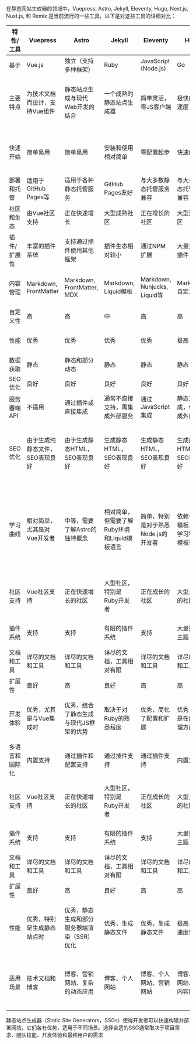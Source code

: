 



在静态网站生成器的领域中，Vuepress, Astro, Jekyll, Eleventy, Hugo, Next.js, Nuxt.js, 和 Remix 是当前流行的一些工具。以下是对这些工具的详细对比：

| 特性/工具   | Vuepress                      | Astro                           | Jekyll                   | Eleventy                     | Hugo                     | Next.js                              | Nuxt.js                    | Remix                               |
| ----------- | ----------------------------- | ------------------------------- | ------------------------ | ---------------------------- | ------------------------ | ------------------------------------ | -------------------------- | ----------------------------------- |
| 基于        | Vue.js                        | 独立（支持多种框架）            | Ruby                     | JavaScript (Node.js)         | Go                       | React                                | Vue.js                     | React                               |
| 主要特点    | 为技术文档而设计，支持Vue组件 | 静态站点生成与现代Web开发的结合 | 一个成熟的静态站点生成器 | 简单灵活，零JS客户端         | 极快的构建速度           | 页面路由，服务器端渲染和静态站点生成 | 服务器端渲染和静态站点生成 | 全面的React框架，强调交互式用户界面 |
| 快速开始    | 简单易用                      | 简单易用                        | 安装和使用相对简单       | 零配置起步                   | 快速起步                 | 稍微复杂，需要了解React              | 与Next.js类似，但专注于Vue | 需要熟悉React和路由概念             |
| 部署和托管  | 适用于GitHub Pages等          | 适用于各种静态托管服务          | GitHub Pages友好         | 与大多数静态托管服务兼容     | 与大多数静态托管服务兼容 | Vercel, Netlify等                    | Vercel, Netlify等          | Vercel, Netlify等                   |
| 社区和生态  | 由Vue社区支持                 | 正在快速增长                    | 大型成熟社区             | 正在增长的社区               | 大型活跃社区             | 非常大的社区                         | 非常大的社区               | 正在增长的社区                      |
| 插件/扩展性 | 丰富的插件系统                | 支持通过插件使用其他框架        | 插件生态相对较小         | 通过NPM扩展                  | 大量主题和插件           | 丰富的Next.js生态系统                | 丰富的Nuxt.js模块          | 通过NPM扩展                         |
| 内容管理    | Markdown, FrontMatter         | Markdown, FrontMatter, MDX      | Markdown, Liquid模板     | Markdown, Nunjucks, Liquid等 | Markdown, 自定义格式     | 文件系统, CMS集成                    | 文件系统, CMS集成          | 文件系统, CMS集成                   |
| 自定义性    | 高                            | 高                              | 中                       | 高                           | 高                       | 高                                   | 高                         | 高                                  |
| 性能        | 优秀                          | 优秀                            | 优秀                     | 优秀                         | 极高                     | 取决于页面和应用                     | 取决于页面和应用           | 取决于页面和应用                    |
| 数据获取    | 静态                          | 静态和部分动态                  | 静态                     | 静态                         | 静态                     | 静态和动态                           | 静态和动态                 | 动态                                |
| SEO优化     | 良好                          | 良好                            | 良好                     | 良好                         | 良好                     | 良好                                 | 良好                       | 良好                                |
| 服务器端API    | 不适用                          | 通过插件或直接集成            | 通常不直接支持，需集成外部服务               | 通过JavaScript集成                  | 静态文件生成，但可集成外部服务       | 内置API路由支持                                 | 内置API路由支持                               | 内置API路由支持                                 |
| SEO优化        | 由于生成纯静态文件，SEO表现良好 | 由于生成静态HTML，SEO表现良好 | 生成静态HTML，SEO表现良好                    | 生成静态HTML，SEO表现良好           | 生成静态HTML，SEO表现良好            | 需要适当配置，但支持SSR提高SEO                  | 需要适当配置，但支持SSR提高SEO                | 通过SSR和静态生成提供优化的SEO支持              |
| 学习曲线       | 相对简单，尤其是对Vue开发者     | 中等，需要了解Astro的独特概念 | 相对简单，但需要了解Ruby环境和Liquid模板语言 | 简单，特别是对于熟悉Node.js的开发者 | 依赖于Go模板，需要学习特定的模板语法 | 对React开发者友好，但需要了解SSR和API路由的概念 | 对Vue开发者友好，但需要了解SSR和API路由的概念 | 对React开发者友好，但需要了解路由和数据加载概念 |
| 社区支持       | Vue社区支持                     | 正在快速增长的社区            | 大型社区，特别是Ruby开发者                   | 正在成长的社区                      | 大型且活跃的社区                     | 非常大的社区支持                                | 非常大的社区支持                              | 正在成长的社区，React背景                       |
| 插件系统       | 支持                            | 支持                          | 有限的插件系统                               | 支持                                | 大量插件和主题                       | 丰富的插件生态系统                              | 丰富的插件生态系统                            | 有限但增长中                                    |
| 文档和工具     | 详尽的文档和工具                | 详尽的文档和工具              | 详尽的文档，工具相对有限                     | 详尽的文档和工具                    | 详尽的文档和工具                     | 详尽的文档和工具                                | 详尽的文档和工具                              | 详尽的文档和工具                                |
| 扩展性         | 良好                            | 高                            | 良好                                         | 高                                  | 高                                   | 高                                              | 高                                            | 高                                              |
| 开发体验        | 优秀，尤其是与Vue集成时                            | 优秀，结合了静态生成与现代JS框架的优势             | 取决于对Ruby的熟悉程度                          | 优秀，简化了配置和扩展                          | 优秀，尤其是在内容管理方面                       | 优秀，集成了React的开发体验                     | 优秀，集成了Vue的开发体验                       | 优秀，提供了新颖的开发模式                       |
| 多语言和国际化  | 内置支持                                          | 通过插件和配置支持                                | 通过插件支持                                    | 通过插件支持                                    | 内置支持                                        | 通过插件或自定义配置支持                        | 通过插件或自定义配置支持                        | 通过路由和加载机制支持                           |
| 社区支持        | Vue社区支持                                       | 正在快速增长的社区                                | 大型社区，特别是Ruby开发者                      | 正在成长的社区                                  | 大型且活跃的社区                                 | 非常大的社区支持                                 | 非常大的社区支持                                 | 正在成长的社区，React背景                        |
| 插件系统        | 支持                                              | 支持                                              | 有限的插件系统                                  | 支持                                            | 大量插件和主题                                   | 丰富的插件生态系统                               | 丰富的插件生态系统                               | 有限但增长中                                     |
| 文档和工具      | 详尽的文档和工具                                  | 详尽的文档和工具                                  | 详尽的文档，工具相对有限                        | 详尽的文档和工具                                | 详尽的文档和工具                                | 详尽的文档和工具                                | 详尽的文档和工具                                | 详尽的文档和工具                                |
| 扩展性          | 良好                                               | 高                                                 | 良好                                            | 高                                               | 高                                               | 高                                               | 高                                               | 高                                                |
| 性能            | 优秀，特别是生成静态站点时                          | 优秀，静态生成和部分服务器端渲染（SSR）优化         | 优秀，生成静态文件                              | 优秀，生成静态文件                              | 极高，生成速度快                                 | 取决于配置，但支持SSR和静态生成优化              | 取决于配置，但支持SSR和静态生成优化              | 优秀，特别是SSR和数据加载方面                   |
| 适用场景        | 技术文档和博客                                     | 博客、营销网站、复杂的动态应用                    | 博客、个人网站                                  | 博客、个人网站、营销网站                        | 博客、企业网站、大型内容网站                    | 全栈应用、静态网站、SSR应用                     | 全栈应用、静态网站、SSR应用                     | 大型项目、需要深度交互的应用                  |

静态站点生成器（Static Site Generators，SSGs）使得开发者可以快速构建并部署网站，它们各有优势，适用于不同场景。选择合适的SSG通常取决于项目需求、团队技能、开发体验和最终用户的需求
